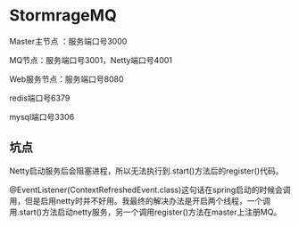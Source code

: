 # StormrageMQ
Master主节点 ：服务端口号3000

MQ节点：服务端口号3001，Netty端口号4001

Web服务节点：服务端口号8080

redis端口号6379

mysql端口号3306

## 坑点

Netty启动服务后会阻塞进程，所以无法执行到.start()方法后的register()代码。

@EventListener(ContextRefreshedEvent.class)这句话在spring启动的时候会调用，但是启用netty时并不好用。我最终的解决办法是开启两个线程，一个调用.start()方法启动netty服务，另一个调用register()方法在master上注册MQ。